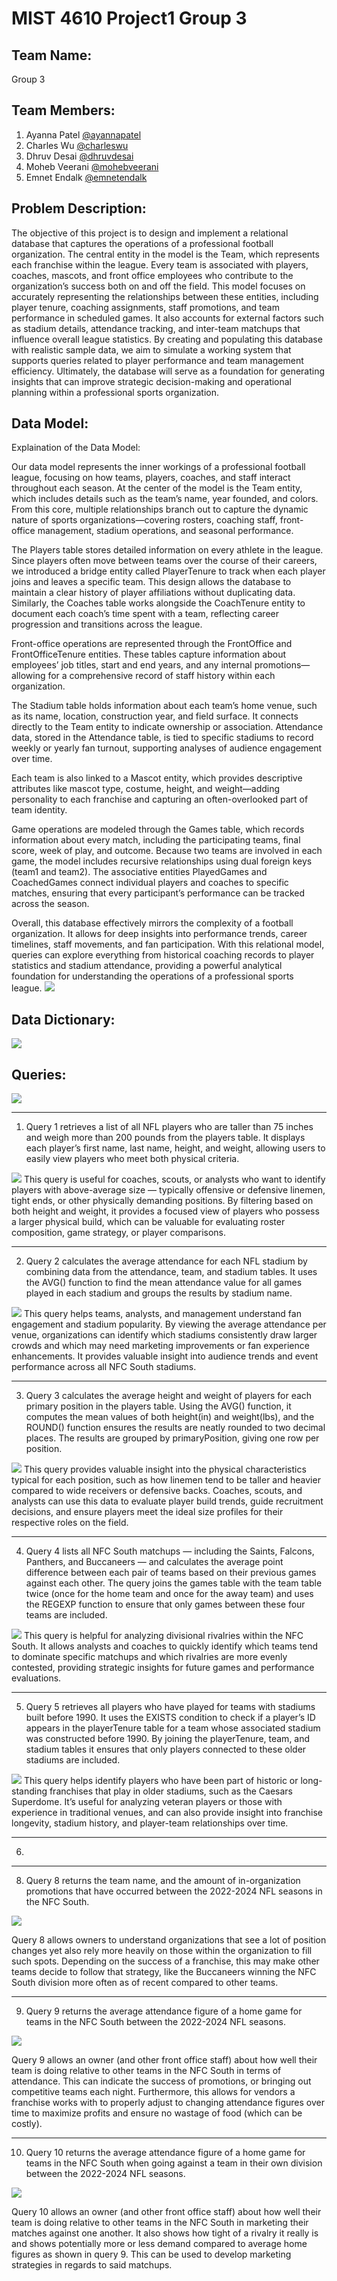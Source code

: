# MIST 4610 Project1 Group 3 

## Team Name:
Group 3

## Team Members:

1. Ayanna Patel [@ayannapatel](https://github.com/ayannapatel14)
2. Charles Wu [@charleswu](https://github.com/CharlesWu0109)
3. Dhruv Desai [@dhruvdesai](https://github.com/Dvdesai)
4. Moheb Veerani [@mohebveerani](https://github.com/mohebveerani-glitch)
5. Emnet Endalk [@emnetendalk](https://github.com/emnete-cell)

## Problem Description:
The objective of this project is to design and implement a relational database that captures the operations of a professional football organization. The central entity in the model is the Team, which represents each franchise within the league. Every team is associated with players, coaches, mascots, and front office employees who contribute to the organization’s success both on and off the field. This model focuses on accurately representing the relationships between these entities, including player tenure, coaching assignments, staff promotions, and team performance in scheduled games. It also accounts for external factors such as stadium details, attendance tracking, and inter-team matchups that influence overall league statistics. By creating and populating this database with realistic sample data, we aim to simulate a working system that supports queries related to player performance and team management efficiency. Ultimately, the database will serve as a foundation for generating insights that can improve strategic decision-making and operational planning within a professional sports organization.

## Data Model:
Explaination of the Data Model:

Our data model represents the inner workings of a professional football league, focusing on how teams, players, coaches, and staff interact throughout each season. At the center of the model is the Team entity, which includes details such as the team’s name, year founded, and colors. From this core, multiple relationships branch out to capture the dynamic nature of sports organizations—covering rosters, coaching staff, front-office management, stadium operations, and seasonal performance.

The Players table stores detailed information on every athlete in the league. Since players often move between teams over the course of their careers, we introduced a bridge entity called PlayerTenure to track when each player joins and leaves a specific team. This design allows the database to maintain a clear history of player affiliations without duplicating data. Similarly, the Coaches table works alongside the CoachTenure entity to document each coach’s time spent with a team, reflecting career progression and transitions across the league.

Front-office operations are represented through the FrontOffice and FrontOfficeTenure entities. These tables capture information about employees’ job titles, start and end years, and any internal promotions—allowing for a comprehensive record of staff history within each organization.

The Stadium table holds information about each team’s home venue, such as its name, location, construction year, and field surface. It connects directly to the Team entity to indicate ownership or association. Attendance data, stored in the Attendance table, is tied to specific stadiums to record weekly or yearly fan turnout, supporting analyses of audience engagement over time.

Each team is also linked to a Mascot entity, which provides descriptive attributes like mascot type, costume, height, and weight—adding personality to each franchise and capturing an often-overlooked part of team identity.

Game operations are modeled through the Games table, which records information about every match, including the participating teams, final score, week of play, and outcome. Because two teams are involved in each game, the model includes recursive relationships using dual foreign keys (team1 and team2). The associative entities PlayedGames and CoachedGames connect individual players and coaches to specific matches, ensuring that every participant’s performance can be tracked across the season.

Overall, this database effectively mirrors the complexity of a football organization. It allows for deep insights into performance trends, career timelines, staff movements, and fan participation. With this relational model, queries can explore everything from historical coaching records to player statistics and stadium attendance, providing a powerful analytical foundation for understanding the operations of a professional sports league.
<img src="./Data_Model_Page1.png"/>

## Data Dictionary:
<img src="./Data_DictionaryNFL_Database_AllPages.png"/>

## Queries:
<img src="./Group3_Chart_Page1 (1).png"/>

---

1. Query 1 retrieves a list of all NFL players who are taller than 75 inches and weigh more than 200 pounds from the players table. It displays each player’s first name, last name, height, and weight, allowing users to easily view players who meet both physical criteria.
<img src="./QUERY 1 W OUTPUT FINALLL.png"/>
This query is useful for coaches, scouts, or analysts who want to identify players with above-average size — typically offensive or defensive linemen, tight ends, or other physically demanding positions. By filtering based on both height and weight, it provides a focused view of players who possess a larger physical build, which can be valuable for evaluating roster composition, game strategy, or player comparisons.

---
2. Query 2 calculates the average attendance for each NFL stadium by combining data from the attendance, team, and stadium tables. It uses the AVG() function to find the mean attendance value for all games played in each stadium and groups the results by stadium name.
<img src="./query 2 W OUTPUT FINALLL.png"/>
This query helps teams, analysts, and management understand fan engagement and stadium popularity. By viewing the average attendance per venue, organizations can identify which stadiums consistently draw larger crowds and which may need marketing improvements or fan experience enhancements. It provides valuable insight into audience trends and event performance across all NFC South stadiums.

---
3. Query 3 calculates the average height and weight of players for each primary position in the players table. Using the AVG() function, it computes the mean values of both height(in) and weight(lbs), and the ROUND() function ensures the results are neatly rounded to two decimal places. The results are grouped by primaryPosition, giving one row per position.
<img src="./QUERY 3 W OUTPUT FINALL.png"/>
This query provides valuable insight into the physical characteristics typical for each position, such as how linemen tend to be taller and heavier compared to wide receivers or defensive backs. Coaches, scouts, and analysts can use this data to evaluate player build trends, guide recruitment decisions, and ensure players meet the ideal size profiles for their respective roles on the field.

---
4. Query 4 lists all NFC South matchups — including the Saints, Falcons, Panthers, and Buccaneers — and calculates the average point difference between each pair of teams based on their previous games against each other. The query joins the games table with the team table twice (once for the home team and once for the away team) and uses the REGEXP function to ensure that only games between these four teams are included.
<img src="./QUERY 4 W OUTPUT FINALL.png"/>
This query is helpful for analyzing divisional rivalries within the NFC South. It allows analysts and coaches to quickly identify which teams tend to dominate specific matchups and which rivalries are more evenly contested, providing strategic insights for future games and performance evaluations.

---
5. Query 5 retrieves all players who have played for teams with stadiums built before 1990. It uses the EXISTS condition to check if a player’s ID appears in the playerTenure table for a team whose associated stadium was constructed before 1990. By joining the playerTenure, team, and stadium tables it ensures that only players connected to these older stadiums are included.
<img src="./query 5 w output final.png"/>
This query helps identify players who have been part of historic or long-standing franchises that play in older stadiums, such as the Caesars Superdome. It’s useful for analyzing veteran players or those with experience in traditional venues, and can also provide insight into franchise longevity, stadium history, and player-team relationships over time.

---
6. 


___
8. Query 8 returns the team name, and the amount of in-organization promotions that have occurred between the 2022-2024 NFL seasons in the NFC South.

<img src="./MIST4610Query1.8.png"/>

Query 8 allows owners to understand organizations that see a lot of position changes yet also rely more heavily on those within the organization to fill such spots. Depending on the success of a franchise, this may make other teams decide to follow that strategy, like the Buccaneers winning the NFC South division more often as of recent compared to other teams. 
___
9. Query 9 returns the average attendance figure of a home game for teams in the NFC South between the 2022-2024 NFL seasons. 

<img src="./MIST4610Query1.9.png"/>

Query 9 allows an owner (and other front office staff) about how well their team is doing relative to other teams in the NFC South in terms of attendance. This can indicate the success of promotions, or bringing out competitive teams each night. Furthermore, this allows for vendors a franchise works with to properly adjust to changing attendance figures over time to maximize profits and ensure no wastage of food (which can be costly). 
___
10. Query 10 returns the average attendance figure of a home game for teams in the NFC South when going against a team in their own division between the 2022-2024 NFL seasons.

<img src="./MIST4610Query1.10.png"/>

Query 10 allows an owner (and other front office staff) about how well their team is doing relative to other teams in the NFC South in marketing their matches against one another. It also shows how tight of a rivalry it really is and shows potentially more or less demand compared to average home figures as shown in query 9. This can be used to develop marketing strategies in regards to said matchups. 
